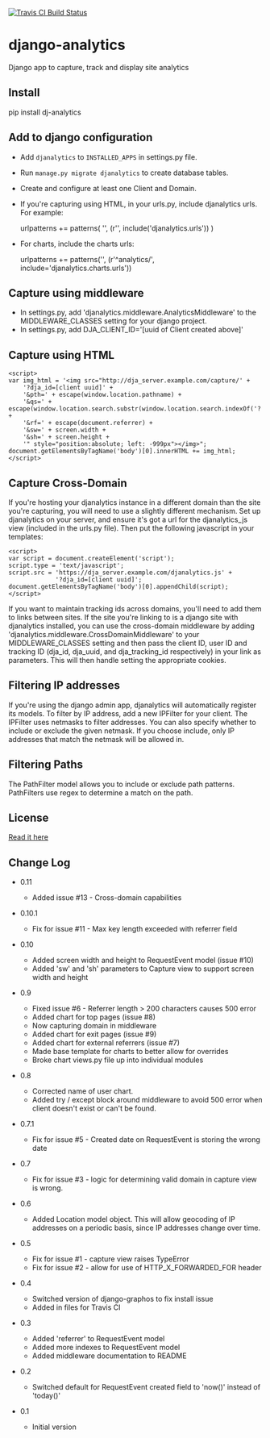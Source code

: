 [![Travis CI Build Status](https://travis-ci.org/analytehealth/django-analytics.svg?branch=development)](https://travis-ci.org/analytehealth/django-analytics)

django-analytics
================

Django app to capture, track and display site analytics

Install
-------
pip install dj-analytics

Add to django configuration
---------------------------
* Add `djanalytics` to `INSTALLED_APPS` in settings.py file.
* Run `manage.py migrate djanalytics` to create database tables.
* Create and configure at least one Client and Domain.
* If you're capturing using HTML, in your urls.py, include djanalytics urls. For example:

    urlpatterns += patterns(
        '',
        (r'', include('djanalytics.urls'))
    )

* For charts, include the charts urls:

    urlpatterns += patterns('', (r'^analytics/', include='djanalytics.charts.urls'))

Capture using middleware
--------------

* In settings.py, add 'djanalytics.middleware.AnalyticsMiddleware' to the MIDDLEWARE_CLASSES setting
for your django project.
* In settings.py, add DJA_CLIENT_ID='[uuid of Client created above]'

Capture using HTML
------------------

    <script>
    var img_html = '<img src="http://dja_server.example.com/capture/' +
        '?dja_id=[client uuid]' +
        '&pth=' + escape(window.location.pathname) +
        '&qs=' + escape(window.location.search.substr(window.location.search.indexOf('?')+1)) +
        '&rf=' + escape(document.referrer) +
        '&sw=' + screen.width +
        '&sh=' + screen.height +
        '" style="position:absolute; left: -999px"></img>";
    document.getElementsByTagName('body')[0].innerHTML += img_html;
    </script>

Capture Cross-Domain
--------------------
If you're hosting your djanalytics instance in a different domain than the site you're capturing,
you will need to use a slightly different mechanism. Set up djanalytics on your server, and ensure
it's got a url for the djanalytics_js view (included in the urls.py file). Then put the following
javascript in your templates:

    <script>
    var script = document.createElement('script');
    script.type = 'text/javascript';
    script.src = 'https://dja_server.example.com/djanalytics.js' +
                 '?dja_id=[client uuid]';
    document.getElementsByTagName('body')[0].appendChild(script);
    </script>

If you want to maintain tracking ids across domains, you'll need to add them to links between sites.
If the site you're linking to is a django site with djanalytics installed, you can use the
cross-domain middleware by adding 'djanalytics.middleware.CrossDomainMiddleware' to your
MIDDLEWARE_CLASSES setting and then pass the client ID, user ID and tracking ID (dja_id, dja_uuid,
and dja_tracking_id respectively) in your link as parameters. This will then handle setting the
appropriate cookies.

Filtering IP addresses
----------------------

If you're using the django admin app, djanalytics will automatically register its models. To filter
by IP address, add a new IPFilter for your client. The IPFilter uses netmasks to filter addresses. You
can also specify whether to include or exclude the given netmask. If you choose include, only IP
addresses that match the netmask will be allowed in.

Filtering Paths
---------------

The PathFilter model allows you to include or exclude path patterns. PathFilters use regex to determine
a match on the path.

License
-------
[Read it here](https://raw.githubusercontent.com/analytehealth/django-analytics/master/LICENSE)

Change Log
----------
- 0.11
  - Added issue #13 - Cross-domain capabilities

- 0.10.1
  - Fix for issue #11 - Max key length exceeded with referrer field

- 0.10
  - Added screen width and height to RequestEvent model (issue #10)
  - Added 'sw' and 'sh' parameters to Capture view to support screen width and height

- 0.9
  - Fixed issue #6 - Referrer length > 200 characters causes 500 error
  - Added chart for top pages (issue #8)
  - Now capturing domain in middleware
  - Added chart for exit pages (issue #9)
  - Added chart for external referrers (issue #7)
  - Made base template for charts to better allow for overrides
  - Broke chart views.py file up into individual modules

- 0.8
  - Corrected name of user chart.
  - Added try / except block around middleware to avoid 500 error when
    client doesn't exist or can't be found.

- 0.7.1
  - Fix for issue #5 - Created date on RequestEvent is storing the wrong date

- 0.7
  - Fix for issue #3 - logic for determining valid domain in capture view is wrong.

- 0.6
  - Added Location model object. This will allow geocoding of IP addresses on a periodic basis,
    since IP addresses change over time.
 
- 0.5
  - Fix for issue #1 - capture view raises TypeError
  - Fix for issue #2 - allow for use of HTTP_X_FORWARDED_FOR header

- 0.4
  - Switched version of django-graphos to fix install issue
  - Added in files for Travis CI

- 0.3
  - Added 'referrer' to RequestEvent model
  - Added more indexes to RequestEvent model
  - Added middleware documentation to README

- 0.2
  - Switched default for RequestEvent created field to 'now()' instead of 'today()'

- 0.1
  - Initial version


